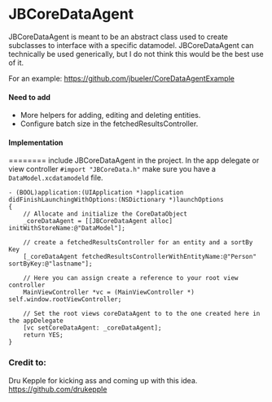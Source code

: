 JBCoreDataAgent
===============

JBCoreDataAgent is meant to be an abstract class used to create subclasses to interface with a specific datamodel. JBCoreDataAgent can technically be used generically, but I do not think this would be the best use of it.

For an example: https://github.com/jbueler/CoreDataAgentExample

#### Need to add
* More helpers for adding, editing and deleting entities.
* Configure batch size in the fetchedResultsController.


#### Implementation
========
include JBCoreDataAgent in the project. In the app delegate or view controller `#import "JBCoreData.h"` make sure you have a `DataModel.xcdatamodeld` file. 
	
	- (BOOL)application:(UIApplication *)application didFinishLaunchingWithOptions:(NSDictionary *)launchOptions
	{
		// Allocate and initialize the CoreDataObject 
		_coreDataAgent = [[JBCoreDataAgent alloc] initWithStoreName:@"DataModel"];
		
		// create a fetchedResultsController for an entity and a sortBy Key
		[_coreDataAgent fetchedResultsControllerWithEntityName:@"Person" sortByKey:@"lastname"];
		
		// Here you can assign create a reference to your root view controller
		MainViewController *vc = (MainViewController *) self.window.rootViewController;
		
		// Set the root views coreDataAgent to to the one created here in the appDelegate 
		[vc setCoreDataAgent: _coreDataAgent];		
		return YES;
	}


### Credit to:
Dru Kepple for kicking ass and coming up with this idea. https://github.com/drukepple

